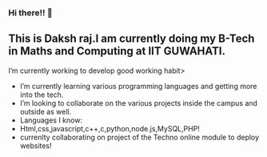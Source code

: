 ### Hi there!! 👋
## This is Daksh raj.I am currently doing my B-Tech in Maths and Computing at IIT GUWAHATI.
I’m currently working to develop good working habit>
- I’m currently learning various programming languages and getting more into the tech.
- I’m looking to collaborate on the various projects inside the campus and outside as well.
- Languages I know:
- Html,css,javascript,c++,c,python,node.js,MySQL,PHP!
- currenlty collaborating on project of the Techno online module to deploy websites!
<!--
**Daksh-raj/Daksh-raj** is a ✨ _special_ ✨ repository because its `README.md` (this file) appears on your GitHub profile.

Here are some ideas to get you started:

- 🔭 I’m currently working on to develop good working habit>
- 🌱 I’m currently learning various programming languages and getting more into the tech.
- 👯 I’m looking to collaborate on the various projects inside the campus and outside as well.
- Languages I know:
- Html,css,javascript,c++,c,python,node.js!
- currenlty collaborating on project of the Techno online module to deploy websites!
